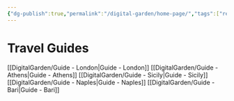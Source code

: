 ```yaml
---
{"dg-publish":true,"permalink":"/digital-garden/home-page/","tags":["resource","gardenEntry"]}
---
```


# Travel Guides

[[DigitalGarden/Guide - London\|Guide - London]]
[[DigitalGarden/Guide - Athens\|Guide - Athens]]
[[DigitalGarden/Guide - Sicily\|Guide - Sicily]]
[[DigitalGarden/Guide - Naples\|Guide - Naples]]
[[DigitalGarden/Guide - Bari\|Guide - Bari]]
